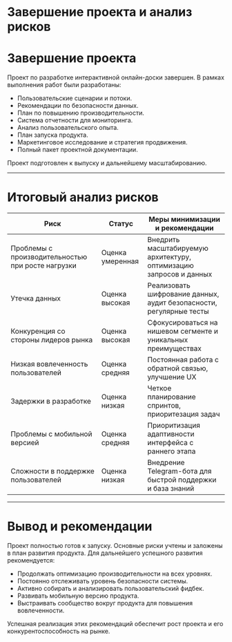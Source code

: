 # Завершение проекта и анализ рисков

# Завершение проекта

Проект по разработке интерактивной онлайн-доски завершен. В рамках выполнения работ были разработаны:

- Пользовательские сценарии и потоки.
- Рекомендации по безопасности данных.
- План по повышению производительности.
- Система отчетности для мониторинга.
- Анализ пользовательского опыта.
- План запуска продукта.
- Маркетинговое исследование и стратегия продвижения.
- Полный пакет проектной документации.

Проект подготовлен к выпуску и дальнейшему масштабированию.

---

# Итоговый анализ рисков

| Риск                                     | Статус          | Меры минимизации и рекомендации                  |
|------------------------------------------|-----------------|--------------------------------------------------|
| Проблемы с производительностью при росте нагрузки | Оценка умеренная | Внедрить масштабируемую архитектуру, оптимизацию запросов и данных |
| Утечка данных                           | Оценка высокая  | Реализовать шифрование данных, аудит безопасности, регулярные тесты |
| Конкуренция со стороны лидеров рынка     | Оценка высокая  | Сфокусироваться на нишевом сегменте и уникальных преимуществах |
| Низкая вовлеченность пользователей       | Оценка средняя  | Постоянная работа с обратной связью, улучшение UX |
| Задержки в разработке                    | Оценка низкая   | Четкое планирование спринтов, приоритезация задач |
| Проблемы с мобильной версией              | Оценка средняя  | Приоритизация адаптивности интерфейса с раннего этапа |
| Сложности в поддержке пользователей      | Оценка низкая   | Внедрение Telegram-бота для быстрой поддержки и база знаний |

---

# Вывод и рекомендации

Проект полностью готов к запуску. Основные риски учтены и заложены в план развития продукта. Для дальнейшего успешного развития рекомендуется:

- Продолжать оптимизацию производительности на всех уровнях.
- Постоянно отслеживать уровень безопасности системы.
- Активно собирать и анализировать пользовательский фидбек.
- Развивать мобильную версию продукта.
- Выстраивать сообщество вокруг продукта для повышения вовлеченности.

Успешная реализация этих рекомендаций обеспечит рост проекта и его конкурентоспособность на рынке.
